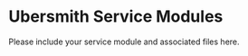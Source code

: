 Ubersmith Service Modules
=========================

Please include your service module and associated files here.
